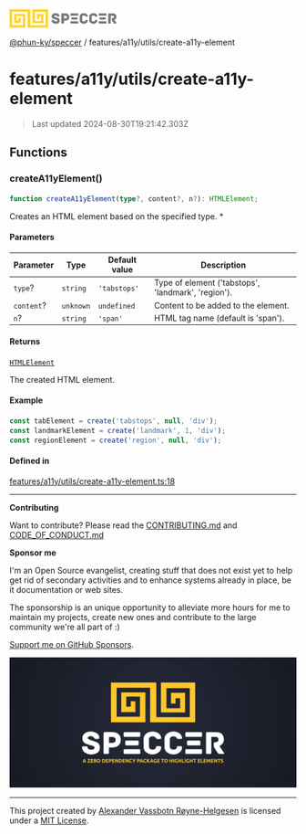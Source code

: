 <div>
  <img alt="SPECCER logo" src="https://raw.githubusercontent.com/phun-ky/speccer/main/public/logo-speccer-horizontal-colored-package.svg?raw=true" style="max-height:32px;" />
</div>

[@phun-ky/speccer](../../../README.md) / features/a11y/utils/create-a11y-element

# features/a11y/utils/create-a11y-element

> Last updated 2024-08-30T19:21:42.303Z

## Functions

### createA11yElement()

```ts
function createA11yElement(type?, content?, n?): HTMLElement;
```

Creates an HTML element based on the specified type. \*

#### Parameters

| Parameter  | Type      | Default value | Description                                         |
| ---------- | --------- | ------------- | --------------------------------------------------- |
| `type`?    | `string`  | `'tabstops'`  | Type of element ('tabstops', 'landmark', 'region'). |
| `content`? | `unknown` | `undefined`   | Content to be added to the element.                 |
| `n`?       | `string`  | `'span'`      | HTML tag name (default is 'span').                  |

#### Returns

[`HTMLElement`](https://developer.mozilla.org/docs/Web/API/HTMLElement)

The created HTML element.

#### Example

```ts
const tabElement = create('tabstops', null, 'div');
const landmarkElement = create('landmark', 1, 'div');
const regionElement = create('region', null, 'div');
```

#### Defined in

[features/a11y/utils/create-a11y-element.ts:18](https://github.com/phun-ky/speccer/blob/main/src/features/a11y/utils/create-a11y-element.ts#L18)

---

**Contributing**

Want to contribute? Please read the [CONTRIBUTING.md](https://github.com/phun-ky/speccer/blob/main/CONTRIBUTING.md) and [CODE_OF_CONDUCT.md](https://github.com/phun-ky/speccer/blob/main/CODE_OF_CONDUCT.md)

**Sponsor me**

I'm an Open Source evangelist, creating stuff that does not exist yet to help get rid of secondary activities and to enhance systems already in place, be it documentation or web sites.

The sponsorship is an unique opportunity to alleviate more hours for me to maintain my projects, create new ones and contribute to the large community we're all part of :)

[Support me on GitHub Sponsors](https://github.com/sponsors/phun-ky).

![Speccer banner, with logo and slogan: A zero dependency package to highlight elements](https://github.com/phun-ky/speccer/blob/main/public/speccer-banner.png?raw=true)

---

This project created by [Alexander Vassbotn Røyne-Helgesen](http://phun-ky.net) is licensed under a [MIT License](https://choosealicense.com/licenses/mit/).

